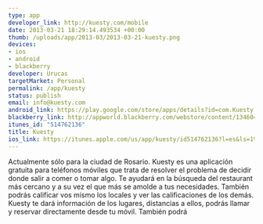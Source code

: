 ```yaml
--- 
type: app
developer_link: http://kuesty.com/mobile
date: 2013-03-21 18:29:14.493534 +00:00
thumb: /uploads/app/2013-03/2013-03-21-kuesty.png
devices: 
- ios
- android
- blackberry
developer: Urucas
targetMarket: Personal
permalink: /app/kuesty
status: publish
email: info@kuesty.com
android_link: https://play.google.com/store/apps/details?id=com.Kuesty
blackberry_link: http://appworld.blackberry.com/webstore/content/134604/?lang=es
itunes_id: "514762136"
title: Kuesty
ios_link: https://itunes.apple.com/us/app/kuesty/id514762136?l=es&ls=1%26mt=8
---
```


Actualmente sólo para la ciudad de Rosario.
Kuesty es una aplicación gratuita para teléfonos móviles que trata de resolver el problema de decidir donde salir a comer o tomar algo.
Te ayudará en la búsqueda del restaurant más cercano y a su vez el que más se amolde a tus necesidades. También podrás calificar vos mismo los locales y ver las calificaciones de los demás.
Kuesty te dará información de los lugares, distancias a ellos, podrás llamar y reservar directamente desde tu móvil. También podrá

